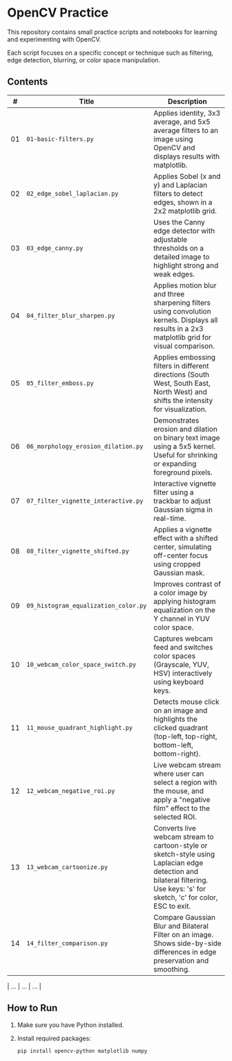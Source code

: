 # OpenCV Practice

This repository contains small practice scripts and notebooks for learning and experimenting with OpenCV.

Each script focuses on a specific concept or technique such as filtering, edge detection, blurring, or color space manipulation.

## Contents

| # | Title | Description |
|---|-------|-------------|
| 01 | `01-basic-filters.py` | Applies identity, 3x3 average, and 5x5 average filters to an image using OpenCV and displays results with matplotlib. |
| 02 | `02_edge_sobel_laplacian.py` | Applies Sobel (x and y) and Laplacian filters to detect edges, shown in a 2x2 matplotlib grid. |
| 03 | `03_edge_canny.py`          | Uses the Canny edge detector with adjustable thresholds on a detailed image to highlight strong and weak edges. |
| 04 | `04_filter_blur_sharpen.py` | Applies motion blur and three sharpening filters using convolution kernels. Displays all results in a 2x3 matplotlib grid for visual comparison. |
| 05 | `05_filter_emboss.py` | Applies embossing filters in different directions (South West, South East, North West) and shifts the intensity for visualization. |
| 06 | `06_morphology_erosion_dilation.py` | Demonstrates erosion and dilation on binary text image using a 5x5 kernel. Useful for shrinking or expanding foreground pixels. |
| 07 | `07_filter_vignette_interactive.py` | Interactive vignette filter using a trackbar to adjust Gaussian sigma in real-time. |
| 08 | `08_filter_vignette_shifted.py` | Applies a vignette effect with a shifted center, simulating off-center focus using cropped Gaussian mask. |
| 09 | `09_histogram_equalization_color.py` | Improves contrast of a color image by applying histogram equalization on the Y channel in YUV color space. |
| 10 | `10_webcam_color_space_switch.py` | Captures webcam feed and switches color spaces (Grayscale, YUV, HSV) interactively using keyboard keys. |
| 11 | `11_mouse_quadrant_highlight.py` | Detects mouse click on an image and highlights the clicked quadrant (top-left, top-right, bottom-left, bottom-right). |
| 12 | `12_webcam_negative_roi.py` | Live webcam stream where user can select a region with the mouse, and apply a "negative film" effect to the selected ROI. |
| 13 | `13_webcam_cartoonize.py` | Converts live webcam stream to cartoon-style or sketch-style using Laplacian edge detection and bilateral filtering. Use keys: 's' for sketch, 'c' for color, ESC to exit. |
| 14 | `14_filter_comparison.py` | Compare Gaussian Blur and Bilateral Filter on an image. Shows side-by-side differences in edge preservation and smoothing. |

| ... | ... | ... |

## How to Run

1. Make sure you have Python installed.
2. Install required packages:

   ```bash
   pip install opencv-python matplotlib numpy
